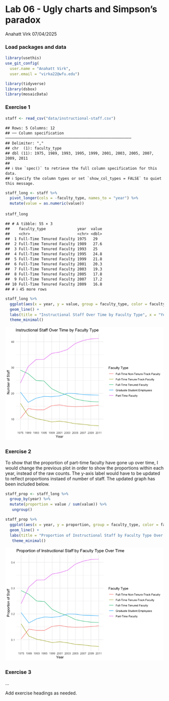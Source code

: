 Lab 06 - Ugly charts and Simpson’s paradox
================
Anahatt Virk
07/04/2025

### Load packages and data

``` r
library(usethis)
use_git_config(
  user.name = "Anahatt Virk",
  user.email = "virka22@wfu.edu")
```

``` r
library(tidyverse) 
library(dsbox)
library(mosaicData) 
```

### Exercise 1

``` r
staff <- read_csv("data/instructional-staff.csv")
```

    ## Rows: 5 Columns: 12
    ## ── Column specification ────────────────────────────────────────────────────────
    ## Delimiter: ","
    ## chr  (1): faculty_type
    ## dbl (11): 1975, 1989, 1993, 1995, 1999, 2001, 2003, 2005, 2007, 2009, 2011
    ## 
    ## ℹ Use `spec()` to retrieve the full column specification for this data.
    ## ℹ Specify the column types or set `show_col_types = FALSE` to quiet this message.

``` r
staff_long <- staff %>%
  pivot_longer(cols = -faculty_type, names_to = "year") %>%
  mutate(value = as.numeric(value))

staff_long
```

    ## # A tibble: 55 × 3
    ##    faculty_type              year  value
    ##    <chr>                     <chr> <dbl>
    ##  1 Full-Time Tenured Faculty 1975   29  
    ##  2 Full-Time Tenured Faculty 1989   27.6
    ##  3 Full-Time Tenured Faculty 1993   25  
    ##  4 Full-Time Tenured Faculty 1995   24.8
    ##  5 Full-Time Tenured Faculty 1999   21.8
    ##  6 Full-Time Tenured Faculty 2001   20.3
    ##  7 Full-Time Tenured Faculty 2003   19.3
    ##  8 Full-Time Tenured Faculty 2005   17.8
    ##  9 Full-Time Tenured Faculty 2007   17.2
    ## 10 Full-Time Tenured Faculty 2009   16.8
    ## # ℹ 45 more rows

``` r
staff_long %>%
  ggplot(aes(x = year, y = value, group = faculty_type, color = faculty_type)) +
  geom_line() +
  labs(title = "Instructional Staff Over Time by Faculty Type", x = "Year", y = "Number of Staff", color = "Faculty Type") +
  theme_minimal()
```

![](lab-06_files/figure-gfm/plot-1.png)<!-- -->

### Exercise 2

To show that the proportion of part-time faculty have gone up over time,
I would change the previous plot in order to show the proportions within
each year, instead of the raw counts. The y-axis label would have to be
updated to reflect proportions instaed of number of staff. The updated
graph has been included below.

``` r
staff_prop <- staff_long %>%
  group_by(year) %>%
  mutate(proportion = value / sum(value)) %>%
   ungroup()
```

``` r
staff_prop %>%
  ggplot(aes(x = year, y = proportion, group = faculty_type, color = faculty_type)) +
  geom_line() +
  labs(title = "Proportion of Instructional Staff by Faculty Type Over Time", x = "Year", y = "Proportion of Staff", color = "Faculty Type") +
   theme_minimal()
```

![](lab-06_files/figure-gfm/proportion-plot-1.png)<!-- -->

### Exercise 3

…

Add exercise headings as needed.
